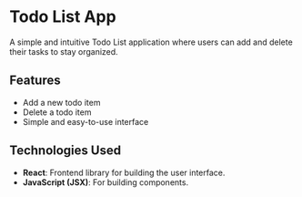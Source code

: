 # Todo List App

A simple and intuitive Todo List application where users can add and delete their tasks to stay organized.

## Features

- Add a new todo item
- Delete a todo item
- Simple and easy-to-use interface

## Technologies Used

- **React**: Frontend library for building the user interface.
- **JavaScript (JSX)**: For building components.
